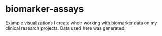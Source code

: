 # biomarker-assays

Example visualizations I create when working with biomarker data on my clinical research projects. Data used here was generated.
